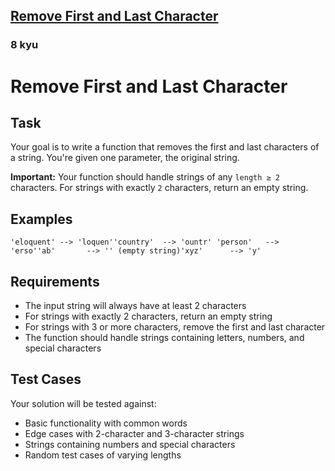 <h2><a href=https://www.codewars.com/kata/56bc28ad5bdaeb48760009b0/train/python target="_blank">Remove First and Last Character</a></h2><h3>8 kyu</h3><h1 id="remove-first-and-last-character">Remove First and Last Character</h1><h2 id="task">Task</h2><p>Your goal is to write a function that removes the first and last characters of a string. You're given one parameter, the original string.</p><p><strong>Important:</strong> Your function should handle strings of any <code>length ≥ 2</code> characters. For strings with exactly <code>2</code> characters, return an empty string.</p><h2 id="examples">Examples</h2><pre><code class="language-javascript"><span class="cm-string">'eloquent'</span> <span class="cm-operator">--&gt;</span> <span class="cm-string">'loquen'</span><span class="cm-string">'country'</span>  <span class="cm-operator">--&gt;</span> <span class="cm-string">'ountr'</span> <span class="cm-string">'person'</span>   <span class="cm-operator">--&gt;</span> <span class="cm-string">'erso'</span><span class="cm-string">'ab'</span>       <span class="cm-operator">--&gt;</span> <span class="cm-string">''</span> (<span class="cm-variable">empty</span> <span class="cm-variable">string</span>)<span class="cm-string">'xyz'</span>      <span class="cm-operator">--&gt;</span> <span class="cm-string">'y'</span></code></pre><h2 id="requirements">Requirements</h2><ul><li>The input string will always have at least 2 characters</li><li>For strings with exactly 2 characters, return an empty string</li><li>For strings with 3 or more characters, remove the first and last character</li><li>The function should handle strings containing letters, numbers, and special characters</li></ul><h2 id="test-cases">Test Cases</h2><p>Your solution will be tested against:</p><ul><li>Basic functionality with common words</li><li>Edge cases with 2-character and 3-character strings</li><li>Strings containing numbers and special characters</li><li>Random test cases of varying lengths</li></ul>